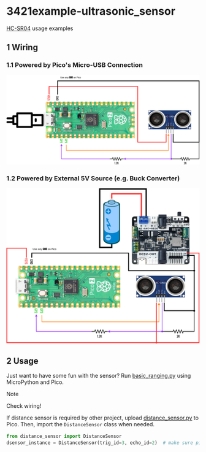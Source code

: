 # 3421example-ultrasonic_sensor
[HC-SR04](https://cdn.sparkfun.com/datasheets/Sensors/Proximity/HCSR04.pdf) usage examples 

## 1 Wiring
### 1.1 Powered by Pico's Micro-USB Connection
![wiring-usb](images/hcsr04_wiring-usb.png)

### 1.2 Powered by External 5V Source (e.g. Buck Converter)
![wiring-peb](images/hcsr04_wiring-peb.png)

## 2 Usage
Just want to have some fun with the sensor? 
Run [basic_ranging.py](basic_ranging.py) using MicroPython and Pico.
> [!NOTE]
> Check wiring!

If distance sensor is required by other project, upload [distance_sensor.py](distance_sensor.py) to Pico.
Then, import the `DistanceSensor` class when needed.
```python
from distance_sensor import DistanceSensor
dsensor_instance = DistanceSensor(trig_id=3, echo_id=2)  # make sure pin ids match your wiring 
```